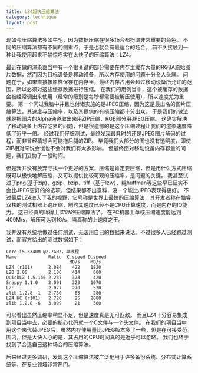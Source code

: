```yaml
---
title: LZ4超快压缩算法
category: technique
layout: post
---
```


现如今压缩算法多如牛毛，因为数据压缩在很多场合都扮演非常重要的角色。
不同的压缩算法都有不同的侧重点，于是也就会有最适合的场合。
前不久接触到一种让我使用起来不禁惊呼实在太快了的压缩算法：LZ4。

最近在做的渲染器当中有一个很关键的部分需要在内存里缓存大量的RGBA原始图片数据，然而因为目标设备是移动设备，所以内存使用的问题十分令人头痛。
问题在于，如果直接按原样保存在内存里，最终内存占用会超过移动设备所允许的范围，所以必须对这些缓存数据进行压缩。
在我们的用例当中，这个被缓存的数据会被经常调出来使用（经常的级别是每秒都需要被解压使用），所以速度尤为重要。
第一个闪过我脑中并且也付诸实施的是JPEG压缩，因为这是最出名的图片压缩算法，其速度与压缩率，以及其提供的有损压缩都十分出众。
于是我们的做法就是把图片的Alpha通道取出来用ZIP压缩，RGB部分用JPEG压缩。
这确实解决了移动设备上内存吃紧的问题，但是很遗憾的是这个压缩过程让我们的渲染速度降低了近乎一倍。
经过我们仔细测试，最终发现最耗时的还是JPEG图片解码的过程，而非曾经猜想会可能拖后腿的ZIP。
毕竟我们大部分的图也没有透明度，即使ZIP相对来说会慢也不会对我们有太多影响。
但最终面对移动设备内存容量的问题，我们妥协了一段时间。

但是我并没有放弃寻找一个更好的方案，压缩是肯定要压缩，但是用什么方式压缩既可以极快地解压缩，又可以提供比较可观的压缩率，是问题的关键。
我甚至试过了png(基于zip)、gzip、bzip、tiff（基于lzw）、纯huffman等这些早已证实不会比JPEG更好的的选项，但结果都不出意料，没一个能比JPEG表现得更好。
不过最后LZ4进入了我的视野，它号称是世界上最快的压缩算法，其开发者称在酷睿双核的测试机器上跑压缩，制约其速度已经不是CPU计算速度，而是内存的IO能力。
这已经真的称得上*实时的*压缩算法了。
在PC机器上单核压缩速度能达到400M/s，解压可达到1G/s，当真称的上速度之王。

我并没有系统地做过任何测试，无法用自己的数据来说话。不过很多人已经跑过测试，而官方给出的测试数据如下：

    Core i5-3340M @2.7GHz，单线程
    Name            Ratio  C.speed D.speed
                            MB/s    MB/s
    LZ4 (r101)      2.084    422    1820
    LZO 2.06        2.106    414     600
    QuickLZ 1.5.1b6 2.237    373     420
    Snappy 1.1.0    2.091    323    1070
    LZF             2.077    270     570
    zlib 1.2.8 -1   2.730     65     280
    LZ4 HC (r101)   2.720     25    2080
    zlib 1.2.8 -6   3.099     21     300

可以看出虽然压缩率稍显不足，但是速度真是无可匹敌。
而且LZ4十分容易集成到项目当中去，必要的核心代码就一个C文件与一个头文件。
在我们的项目当中用这个来代替JPEG后，虽然内存使用量比JPEG版本多了一些，但是在可接受范围内，但是大快人心的是，其占用的CPU时间真的是近乎可以忽略。
我们也终于找到了合适自己这种场合的压缩算法。

后来经过更多调研，发现这个压缩算法被广泛地用于许多备份系统、分布式计算系统等，在专业领域非常热门。
